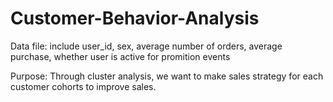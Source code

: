 # Customer-Behavior-Analysis

Data file: 
include user_id, sex, average number of orders, average purchase, whether user is active for promition events 

Purpose: 
Through cluster analysis, we want to make sales strategy for each customer cohorts to improve sales. 
